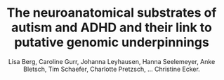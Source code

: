 ---
author: Lisa Berg, Caroline Gurr, Johanna Leyhausen, Hanna Seelemeyer, Anke Bletsch, Tim Schaefer, Charlotte Pretzsch, ... Christine Ecker.
title: The neuroanatomical substrates of autism and ADHD and their link to putative genomic underpinnings
journal: MOLECULAR AUTISM
year: 2023
type: article
doi: 10.1186/s13229-023-00568-z
volume: 14
number: 1
---